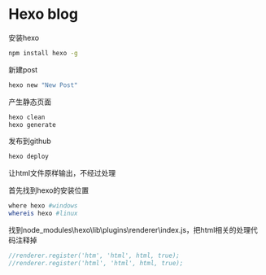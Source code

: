 Hexo blog
====

安装hexo
```bash
npm install hexo -g
```

新建post
```bash
hexo new "New Post"
```

产生静态页面
```bash
hexo clean
hexo generate
```

发布到github
```bash
hexo deploy
```

让html文件原样输出，不经过处理

首先找到hexo的安装位置
```bash
where hexo #windows
whereis hexo #linux
```
找到node_modules\hexo\lib\plugins\renderer\index.js，把html相关的处理代码注释掉
```javascript
//renderer.register('htm', 'html', html, true);
//renderer.register('html', 'html', html, true);
```



